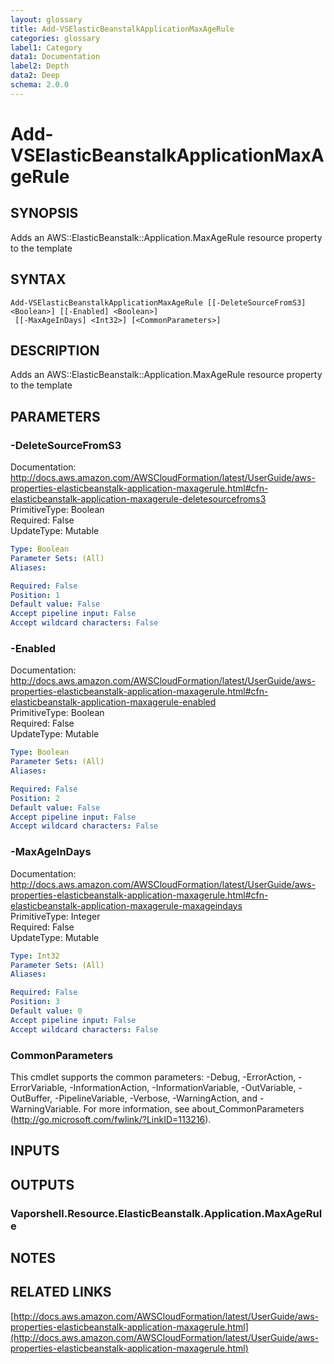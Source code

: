 ```yaml
---
layout: glossary
title: Add-VSElasticBeanstalkApplicationMaxAgeRule
categories: glossary
label1: Category
data1: Documentation
label2: Depth
data2: Deep
schema: 2.0.0
---
```


# Add-VSElasticBeanstalkApplicationMaxAgeRule

## SYNOPSIS
Adds an AWS::ElasticBeanstalk::Application.MaxAgeRule resource property to the template

## SYNTAX

```
Add-VSElasticBeanstalkApplicationMaxAgeRule [[-DeleteSourceFromS3] <Boolean>] [[-Enabled] <Boolean>]
 [[-MaxAgeInDays] <Int32>] [<CommonParameters>]
```

## DESCRIPTION
Adds an AWS::ElasticBeanstalk::Application.MaxAgeRule resource property to the template

## PARAMETERS

### -DeleteSourceFromS3
Documentation: http://docs.aws.amazon.com/AWSCloudFormation/latest/UserGuide/aws-properties-elasticbeanstalk-application-maxagerule.html#cfn-elasticbeanstalk-application-maxagerule-deletesourcefroms3    
PrimitiveType: Boolean    
Required: False    
UpdateType: Mutable

```yaml
Type: Boolean
Parameter Sets: (All)
Aliases:

Required: False
Position: 1
Default value: False
Accept pipeline input: False
Accept wildcard characters: False
```

### -Enabled
Documentation: http://docs.aws.amazon.com/AWSCloudFormation/latest/UserGuide/aws-properties-elasticbeanstalk-application-maxagerule.html#cfn-elasticbeanstalk-application-maxagerule-enabled    
PrimitiveType: Boolean    
Required: False    
UpdateType: Mutable

```yaml
Type: Boolean
Parameter Sets: (All)
Aliases:

Required: False
Position: 2
Default value: False
Accept pipeline input: False
Accept wildcard characters: False
```

### -MaxAgeInDays
Documentation: http://docs.aws.amazon.com/AWSCloudFormation/latest/UserGuide/aws-properties-elasticbeanstalk-application-maxagerule.html#cfn-elasticbeanstalk-application-maxagerule-maxageindays    
PrimitiveType: Integer    
Required: False    
UpdateType: Mutable

```yaml
Type: Int32
Parameter Sets: (All)
Aliases:

Required: False
Position: 3
Default value: 0
Accept pipeline input: False
Accept wildcard characters: False
```

### CommonParameters
This cmdlet supports the common parameters: -Debug, -ErrorAction, -ErrorVariable, -InformationAction, -InformationVariable, -OutVariable, -OutBuffer, -PipelineVariable, -Verbose, -WarningAction, and -WarningVariable.
For more information, see about_CommonParameters (http://go.microsoft.com/fwlink/?LinkID=113216).

## INPUTS

## OUTPUTS

### Vaporshell.Resource.ElasticBeanstalk.Application.MaxAgeRule

## NOTES

## RELATED LINKS

[http://docs.aws.amazon.com/AWSCloudFormation/latest/UserGuide/aws-properties-elasticbeanstalk-application-maxagerule.html](http://docs.aws.amazon.com/AWSCloudFormation/latest/UserGuide/aws-properties-elasticbeanstalk-application-maxagerule.html)

